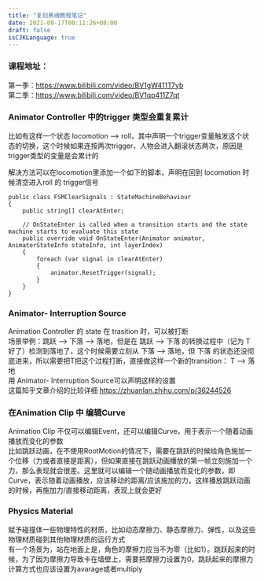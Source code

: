 ```yaml
---
title: "复刻黑魂教程笔记"
date: 2021-08-17T00:11:26+08:00
draft: false
isCJKLanguage: true
---
```


### 课程地址：  
第一季：https://www.bilibili.com/video/BV1gW411T7yb  
第二季：https://www.bilibili.com/video/BV1qp411Z7qt  



### Animator Controller 中的trigger 类型会重复累计

比如有这样一个状态 locomotion --> roll，其中声明一个trigger变量触发这个状态的切换，这个时候如果连按两次trigger，人物会进入翻滚状态两次，原因是trigger类型的变量是会累计的

解决方法可以在locomotion里添加一个如下的脚本，声明在回到 locomotion 时候清空进入roll 的 trigger信号

```
public class FSMClearSignals : StateMachineBehaviour
{
    public string[] clearAtEnter;

    // OnStateEnter is called when a transition starts and the state machine starts to evaluate this state
    public override void OnStateEnter(Animator animator, AnimatorStateInfo stateInfo, int layerIndex)
    {
        foreach (var signal in clearAtEnter)
        {
            animator.ResetTrigger(signal);
        }
    }
}
```



### Animator- Interruption Source

Animation Controller 的 state 在 trasition 时，可以被打断   
场景举例：跳跃 --> 下落 --> 落地，但是在 跳跃 --> 下落 的转换过程中（记为 T 好了）检测到落地了，这个时候需要立刻从 下落 --> 落地，但 下落 的状态还没彻底进来，所以需要把T把这个过程打断，直接做这样一个新的transition： T --> 落地  
用 Animator- Interruption Source可以声明这样的设置    
这篇知乎文章介绍的比较详细 https://zhuanlan.zhihu.com/p/36244526  


### 在Animation Clip 中 编辑Curve

Animation Clip 不仅可以编辑Event，还可以编辑Curve，用于表示一个随着动画播放而变化的参数  
比如跳跃动画，在不使用RootMotion的情况下，需要在跳跃的时候给角色施加一个位移（力或者直接是距离），但如果直接在跳跃动画播放的第一帧立刻施加一个力，那么表现就会很差。这里就可以编辑一个随动画播放而变化的参数，即Curve，表示随着动画播放，应该移动的距离/应该施加的力，这样播放跳跃动画的时候，再施加力/直接移动距离，表现上就会更好

### Physics Material
赋予碰撞体一些物理特性的材质，比如动态摩擦力、静态摩擦力、弹性，以及这些物理材质碰到其他物理材质的运行方式    
有一个场景为，站在地面上是，角色的摩擦力应当不为零（比如1）。跳跃起来的时候，为了因为摩擦力导致卡在墙壁上，需要把摩擦力设置为0，跳跃起来的摩擦力计算方式也应该设置为avarage或者multiply

